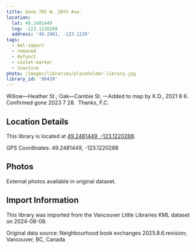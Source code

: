 ```yaml
---
title: Gone.785 W. 26th Ave.
location:
  lat: 49.2481449
  lng: -123.1220288
  address: '49.2481, -123.1220'
tags:
  - kml-import
  - removed
  - defunct
  - violet-marker
  - inactive
photo: /images/libraries/placeholder-library.jpg
library_id: '00430'
---
```

Willow—Heather St.; Oak—Cambie St.
—Added to map by K.D., 2021 8 6.
Confirmed gone 2023 7 28.  Thanks, F.C.

## Location Details

This library is located at [49.2481449, -123.1220288](https://www.google.com/maps?q=49.2481449,-123.1220288).

GPS Coordinates: 49.2481449, -123.1220288

## Photos

External photos available in original dataset.

## Import Information

This library was imported from the Vancouver Little Libraries KML dataset on 2024-08-08.

Original data source: Neighbourhood book exchanges 2025.8.6.revision; Vancouver, BC, Canada
